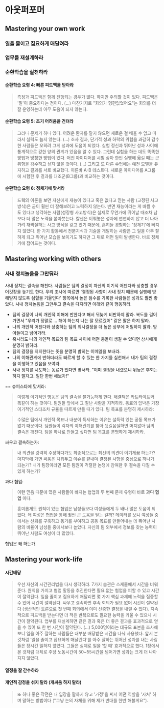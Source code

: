 # 아웃퍼포머

## Mastering your own work

### 일을 줄이고 집요하게 매달려라

### 업무를 재설계하라

### 순환학습을 실천하라

#### 순환학습 요령 4: 빠른 피드백을 받아라

> 측정과 피드백은 함께 진행되는 경우가 많다. 하지만 주의할 것이 있다.
> 피드백은 '질'이 중요하다는 점이다. (...) 마찬가지로 "회의가
> 형편없었어요"는 회의를 더 잘 운영하는데 아무 도움이 되지 않는다.

#### 순환학습 요령 5: 초기 어려움을 견뎌라

> 그러나 문제가 하나 있다. 어려운 환자를 맡지 않으면 새로운 걸 배울 수 없고
> 따라서 실력도 늘지 않는다.
> (...)
> 조사 결과, 단기적 성과 하락의 위험을 과감히 감수한 사람들은 오히려
> 그게 성과에 도움이 되었다. 실험 정신과 뛰어난 성과 사이에 통계적으로 
> 강한 양의 관계가 있음을 알 수 있다.
> 그런데 실험을 하는 데도 똑똑한 방법과 멍청한 방법이 있다. 어떤
> 아이디어를 시험 삼아 한번 실행에 옮길 때는 큰 위험을 감수하고
> 싶지 않을 것이다. (...)
> 그리고 또 다른 수업에는 예전 모델을 유지하고 결과를 서로 비교했다.
> 이른바 A-B 테스트다. 새로운 아이디어를 A그룹에 시험한 후 
> 결과를 대조군(B그룹)과 비교하는 것이다.

#### 순환학습 요령 6: 정체기에 맞서라

> 드웩의 이론을 보면 자신에게 재능이 있다고 혹은 없다고 믿는 사람
> (고정된 사고방식)은 굳이 훨씬 더 잘해보려고 노력하지 않는다.
> 반면 재능이라는 게 바뀔 수도 있다고 생각하는 사람(성장형 사고방식)은
> 실제로 무언가에 뛰어날 때조차 남보다 더 많은 노력을 쏟아붓는다.
> 칼센은 이뤄놓은 성과에 연연하지 않고 더 나아가려 채찍질하는 사고
> 방식을 갖고 있기 때문에, 흔히들 경험하는 '정체기'에 빠지지 않았다.
> 한 가지 활동에서 전문지식과 기술을 개발하는 사람은 그 일을 아주 
> 잘하게 되고 뛰어난 모습을 보이기도 하지만 그 뒤로 어떤 일이 발생한다.
> 바로 정체기에 접어드는 것이다. 

## Mastering working with others

### 사내 정치놀음을 그만둬라

사내 정치는 결속을 해친다. 사람들은 팀의 결정이 자신의 이기적 어젠다와
상충할 경우 어깃장을 놓기도 한다. 우리 조사에 따르면 '결정된 사항이
사내 정치 때문에 실행에 방해받지 않도록 심혈을 기울인다' 항목에서
높은 점수를 기록한 사람들은 성과도 훨씬 좋았다. 사내 정치놀음을 
그만두고 결속을 다지려면 아래와 같이 행동하라.

* 팀의 결정이 나의 개인적 이해에 반한다고 해서 뒤늦게 비판하지 말라. 복도를 걸어가면서 "우리가 정말로 ... 해야 하는지 나는 잘 모르겠어" 같은 말은 하지 말라.
* 나의 개인적 어젠다와 상충하는 팀의 의사결정을 더 높은 상부에 어필하지 말라. 받아들이고 넘어가라.
* 혹시라도 나의 개인적 목표와 팀 목표 사이에 어떤 충돌이 생길 수 있다면 상사에게 분명히 밝혀라.
* 팀의 결정을 지지한다는 뜻을 분명히 밝히는 이메일을 보내라.
* 나의 이해관계에 반하더라도 빠르게 할 수 있는 한 가지를 실천해서 내가 팀의 결정을 이행하고 있음을 보여라.
* 사내 정치를 시도하는 동료가 있다면 맞서라. "이미 결정을 내렸으니 뒤늦은 후회는 하지 말자고. 일단 한번 해보자!"

== 슈퍼스타에 맞서라:
	
> 이렇게 이기적인 행동은 팀의 결속을 불가능하게 한다. 해결책은 카트라이트와 똑같이 하는 것이다. 팀원들 앞에서 그 잘난 사람을 지적하라. 동료의 압박은 가장 이기적인 스타조차 규율을 따르게 만들 때가 있다.
팀 목표를 분명히 제시하라:

> 수많은 팀에서 개인적 목표나 내분이 득세하는 이유는 설득력 있는 공동 목표가 없기 때문이다. 팀원들이 각자의 이해관계를 찾아 뒷걸음질하면 머지않아 팀의 결속은 깨진다. 팀을 하나로 만들고 싶다면 팀 목표를 분명하게 제시하라. 

싸우고 결속하는가:

> 내 의견을 강력히 주장하다가도 최종적으로는 최선의 의견이 이기게끔 하는가? 마지막에 가면 싸움은 치워두고 이슈를 끝내며 결정된 사항을 중심으로 하나가 되는가? 내가 팀장이라면 모든 팀원이 격렬한 논쟁에 참여한 후 결속을 다질 수 있게 하는가?

과다 협업:

> 이런 믿음 때문에 많은 사람들이 빠지는 협업의 두 번째 문제 유형이 바로 **과다 협업** 이다. 

> 흥미롭게도 원칙이 있는 협업은 남성들보다 여성들에게 두 배나 많은 도움이 되었다. 왜 여성은 협업을 통해 훨씬 큰 도움을 얻는 걸까? 데이터를 보니 여성들 중에서는 신뢰를 구축하고 동기를 부여하고 공동 목표를 만들어내는 데 뛰어난 사람의 비율이 남성들 중에서보다 높았다. 자신의 팀 외부에서 정보를 찾는 능력이 뛰어난 사람도 여성이 더 많았다. 

협업은 왜 하는가

## Mastering your work-life

#### 시간배당

> 우선 자신의 시간관리법을 다시 생각하라. 7가지 습관은 스케줄에서 시간을 비워준다. 원칙을 가지고 협업 활동을 추진한다면 필요 없는 협업을 피할 수 있고 시간이 절약된다. 일을 줄이고 집요하게 매달리면 몇 가지 핵심 과제에 노력을 집중할 수 있어 시간이 절약된다. 싸우고 결속하면 후속 회의가 필요 없어 시간이 절약된다 (생산적인 토론으로 첫 번째 회의에서 이미 신중한 결정을 내릴 수 있다). 지속적으로 피드백을 받는다면 더 적은 반복으로도 필요한 능력을 키울 수 있으니 시간이 절약된다. 업부를 재설계하면 같은 결과 혹은 더 좋은 결과를 효과적으로 얻을 수 있어 또 한 번 시간이 절약된다.
> (...)
> 5,000명이라는 대규모 표본을 조사해보니 일을 아주 잘하는 사람들은 대부분 배당받은 시간을 나눠 사용했다. 앞서 본 것처럼 ‘일을 줄이고 집요하게 매달린다’를 아주 잘하는 뛰어난 성과를 내는 사람들은 장시간 일하지 않았다. 그들은 실제로 일을 ‘할 때’ 효과적으로 했다. 1장에서 본 것처럼 대체로 주당 노동시간이 50~55시간을 넘어가면 성과는 크게 더 나아지지 않았다.

#### 열정을 잘 간수하라

#### 개인적 감정을 섞지 말라 (개싸움 하지 말라)

> 또 하나 좋은 작전은 내 입장을 말하지 않고 '가정'을 써서 어떤 역할을 '자처' 하며 말하는 방법이다 ("그냥 논의 자체를 위해 제가 반대를 한번 해볼게요").

